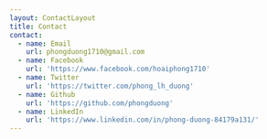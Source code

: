 ```yaml
---
layout: ContactLayout
title: Contact
contact:
  - name: Email
    url: phongduong1710@gmail.com
  - name: Facebook
    url: 'https://www.facebook.com/hoaiphong1710'
  - name: Twitter
    url: 'https://twitter.com/phong_lh_duong'
  - name: Github
    url: 'https://github.com/phongduong'
  - name: LinkedIn
    url: 'https://www.linkedin.com/in/phong-duong-84179a131/'
---
```


<pages-Contact />
